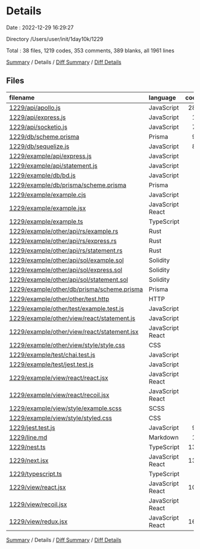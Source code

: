 # Details

Date : 2022-12-29 16:29:27

Directory /Users/user/init/1day10k/1229

Total : 38 files,  1219 codes, 353 comments, 389 blanks, all 1961 lines

[Summary](results.md) / Details / [Diff Summary](diff.md) / [Diff Details](diff-details.md)

## Files
| filename | language | code | comment | blank | total |
| :--- | :--- | ---: | ---: | ---: | ---: |
| [1229/api/apollo.js](/1229/api/apollo.js) | JavaScript | 281 | 66 | 79 | 426 |
| [1229/api/express.js](/1229/api/express.js) | JavaScript | 13 | 23 | 2 | 38 |
| [1229/api/socketio.js](/1229/api/socketio.js) | JavaScript | 75 | 54 | 57 | 186 |
| [1229/db/scheme.prisma](/1229/db/scheme.prisma) | Prisma | 97 | 16 | 21 | 134 |
| [1229/db/sequelize.js](/1229/db/sequelize.js) | JavaScript | 89 | 25 | 25 | 139 |
| [1229/example/api/express.js](/1229/example/api/express.js) | JavaScript | 0 | 0 | 1 | 1 |
| [1229/example/api/statement.js](/1229/example/api/statement.js) | JavaScript | 0 | 0 | 1 | 1 |
| [1229/example/db/bd.js](/1229/example/db/bd.js) | JavaScript | 0 | 0 | 1 | 1 |
| [1229/example/db/prisma/scheme.prisma](/1229/example/db/prisma/scheme.prisma) | Prisma | 0 | 0 | 1 | 1 |
| [1229/example/example.cjs](/1229/example/example.cjs) | JavaScript | 0 | 0 | 1 | 1 |
| [1229/example/example.jsx](/1229/example/example.jsx) | JavaScript React | 0 | 0 | 1 | 1 |
| [1229/example/example.ts](/1229/example/example.ts) | TypeScript | 0 | 0 | 1 | 1 |
| [1229/example/other/api/rs/example.rs](/1229/example/other/api/rs/example.rs) | Rust | 0 | 0 | 1 | 1 |
| [1229/example/other/api/rs/express.rs](/1229/example/other/api/rs/express.rs) | Rust | 0 | 0 | 1 | 1 |
| [1229/example/other/api/rs/statement.rs](/1229/example/other/api/rs/statement.rs) | Rust | 0 | 0 | 1 | 1 |
| [1229/example/other/api/sol/example.sol](/1229/example/other/api/sol/example.sol) | Solidity | 0 | 0 | 1 | 1 |
| [1229/example/other/api/sol/express.sol](/1229/example/other/api/sol/express.sol) | Solidity | 0 | 0 | 1 | 1 |
| [1229/example/other/api/sol/statement.sol](/1229/example/other/api/sol/statement.sol) | Solidity | 0 | 0 | 1 | 1 |
| [1229/example/other/db/prisma/scheme.prisma](/1229/example/other/db/prisma/scheme.prisma) | Prisma | 0 | 0 | 1 | 1 |
| [1229/example/other/other/test.http](/1229/example/other/other/test.http) | HTTP | 1 | 1 | 0 | 2 |
| [1229/example/other/test/example.test.js](/1229/example/other/test/example.test.js) | JavaScript | 0 | 0 | 1 | 1 |
| [1229/example/other/view/react/statement.js](/1229/example/other/view/react/statement.js) | JavaScript | 0 | 0 | 1 | 1 |
| [1229/example/other/view/react/statement.jsx](/1229/example/other/view/react/statement.jsx) | JavaScript React | 0 | 0 | 1 | 1 |
| [1229/example/other/view/style/style.css](/1229/example/other/view/style/style.css) | CSS | 0 | 0 | 1 | 1 |
| [1229/example/test/chai.test.js](/1229/example/test/chai.test.js) | JavaScript | 0 | 0 | 1 | 1 |
| [1229/example/test/jest.test.js](/1229/example/test/jest.test.js) | JavaScript | 0 | 0 | 1 | 1 |
| [1229/example/view/react/react.jsx](/1229/example/view/react/react.jsx) | JavaScript React | 0 | 0 | 1 | 1 |
| [1229/example/view/react/recoil.jsx](/1229/example/view/react/recoil.jsx) | JavaScript React | 0 | 0 | 1 | 1 |
| [1229/example/view/style/example.scss](/1229/example/view/style/example.scss) | SCSS | 0 | 0 | 1 | 1 |
| [1229/example/view/style/styled.css](/1229/example/view/style/styled.css) | CSS | 0 | 0 | 1 | 1 |
| [1229/jest.test.js](/1229/jest.test.js) | JavaScript | 95 | 9 | 19 | 123 |
| [1229/line.md](/1229/line.md) | Markdown | 16 | 0 | 1 | 17 |
| [1229/nest.ts](/1229/nest.ts) | TypeScript | 134 | 19 | 33 | 186 |
| [1229/next.jsx](/1229/next.jsx) | JavaScript React | 133 | 60 | 35 | 228 |
| [1229/typescript.ts](/1229/typescript.ts) | TypeScript | 0 | 0 | 1 | 1 |
| [1229/view/react.jsx](/1229/view/react.jsx) | JavaScript React | 107 | 28 | 33 | 168 |
| [1229/view/recoil.jsx](/1229/view/recoil.jsx) | JavaScript React | 9 | 4 | 8 | 21 |
| [1229/view/redux.jsx](/1229/view/redux.jsx) | JavaScript React | 169 | 48 | 51 | 268 |

[Summary](results.md) / Details / [Diff Summary](diff.md) / [Diff Details](diff-details.md)